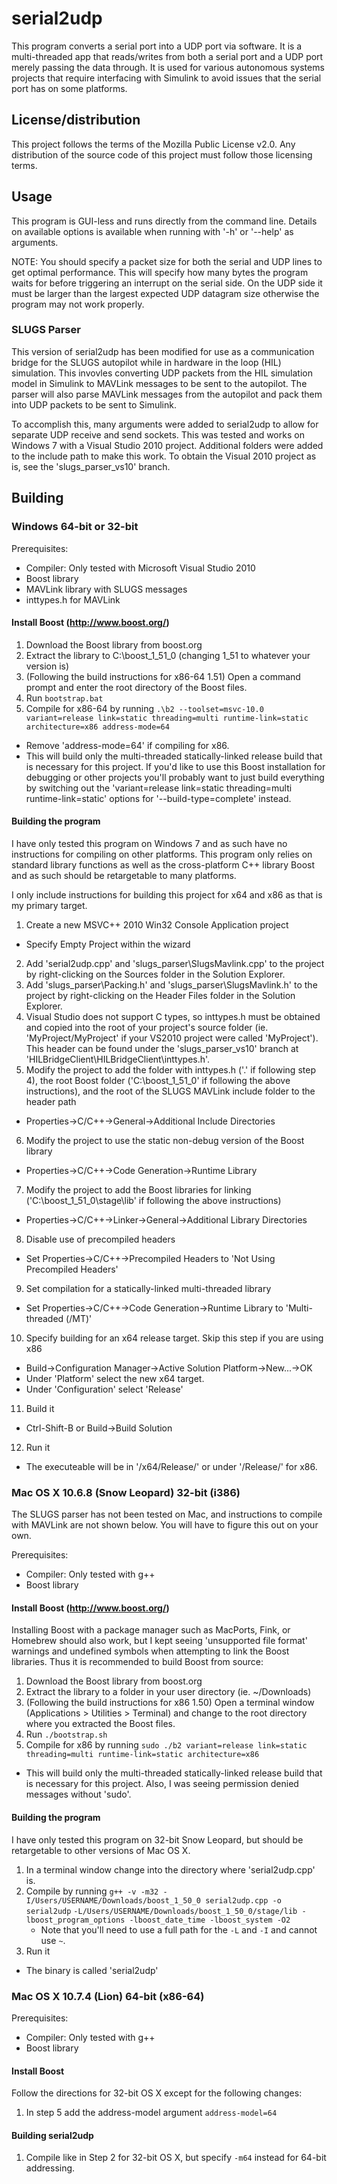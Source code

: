 # serial2udp

This program converts a serial port into a UDP port via software. It is a multi-threaded app that reads/writes from both a serial port and a UDP port merely passing the data through. It is used for various autonomous systems projects that require interfacing with Simulink to avoid issues that the serial port has on some platforms.

## License/distribution

This project follows the terms of the Mozilla Public License v2.0. Any distribution of the source code of this project must follow those licensing terms.

## Usage

This program is GUI-less and runs directly from the command line. Details on available options is available when running with '-h' or '--help' as arguments.

NOTE: You should specify a packet size for both the serial and UDP lines to get optimal performance. This will specify how many bytes the program waits for before triggering an interrupt on the serial side. On the UDP
side it must be larger than the largest expected UDP datagram size otherwise the program may not work properly.

### SLUGS Parser

This version of serial2udp has been modified for use as a communication bridge for the SLUGS autopilot while in hardware in the loop (HIL) simulation. This invovles converting UDP packets from the HIL simulation model in Simulink to MAVLink messages to be sent to the autopilot. The parser will also parse MAVLink messages from the autopilot and pack them into UDP packets to be sent to Simulink. 

To accomplish this, many arguments were added to serial2udp to allow for separate UDP receive and send sockets. This was tested and works on Windows 7 with a Visual Studio 2010 project. Additional folders were added to the include path to make this work. To obtain the Visual 2010 project as is, see the 'slugs_parser_vs10' branch.

## Building

### Windows 64-bit or 32-bit

Prerequisites:
 - Compiler: Only tested with Microsoft Visual Studio 2010
 - Boost library 
 - MAVLink library with SLUGS messages
 - inttypes.h for MAVLink

#### Install Boost (http://www.boost.org/)
1. Download the Boost library from boost.org
2. Extract the library to C:\boost_1_51_0 (changing 1_51 to whatever your version is)
3. (Following the build instructions for x86-64 1.51) Open a command prompt and enter the root directory of the Boost files.
4. Run `bootstrap.bat`
5. Compile for x86-64 by running `.\b2 --toolset=msvc-10.0 variant=release link=static threading=multi runtime-link=static architecture=x86 address-mode=64`
  - Remove 'address-mode=64' if compiling for x86.
  - This will build only the multi-threaded statically-linked release build that is necessary for this project. If you'd like to use this Boost installation for debugging or other projects you'll probably want to just build everything by switching out the 'variant=release link=static threading=multi runtime-link=static' options for '--build-type=complete' instead.

#### Building the program

I have only tested this program on Windows 7 and as such have no instructions for compiling on other platforms. This program only relies on standard library functions as well as the cross-platform C++ library Boost and as such should be retargetable to many platforms.

I only include instructions for building this project for x64 and x86 as that is my primary target. 

1. Create a new MSVC++ 2010 Win32 Console Application project
  - Specify Empty Project within the wizard
2. Add 'serial2udp.cpp' and 'slugs_parser\SlugsMavlink.cpp' to the project by right-clicking on the Sources folder in the Solution Explorer.
3. Add 'slugs_parser\Packing.h' and 'slugs_parser\SlugsMavlink.h' to the project by right-clicking on the Header Files folder in the Solution Explorer.
4. Visual Studio does not support C types, so inttypes.h must be obtained and copied into the root of your project's source folder (ie. 'MyProject/MyProject' if your VS2010 project were called 'MyProject'). This header can be found under the 'slugs_parser_vs10' branch at 'HILBridgeClient\HILBridgeClient\inttypes.h'.
5. Modify the project to add the folder with inttypes.h ('.\' if following step 4), the root Boost folder ('C:\boost_1_51_0' if following the above instructions), and the root of the SLUGS MAVLink include folder to the header path
  - Properties->C/C++->General->Additional Include Directories
6. Modify the project to use the static non-debug version of the Boost library 
  - Properties->C/C++->Code Generation->Runtime Library
7. Modify the project to add the Boost libraries for linking ('C:\boost_1_51_0\stage\lib\' if following the above instructions)
  - Properties->C/C++->Linker->General->Additional Library Directories
8. Disable use of precompiled headers
  - Set Properties->C/C++->Precompiled Headers to 'Not Using Precompiled Headers'
9. Set compilation for a statically-linked multi-threaded library
  - Set Properties->C/C++->Code Generation->Runtime Library to 'Multi-threaded (/MT)'
10. Specify building for an x64 release target. Skip this step if you are using x86
  - Build->Configuration Manager->Active Solution Platform->New...->OK
  - Under 'Platform'  select the new x64 target.
  - Under 'Configuration' select 'Release'
11. Build it
  - Ctrl-Shift-B or Build->Build Solution
12. Run it
  - The executeable will be in '/x64/Release/' or under '/Release/' for x86.


### Mac OS X 10.6.8 (Snow Leopard) 32-bit (i386)

The SLUGS parser has not been tested on Mac, and instructions to compile with MAVLink are not shown below. You will have to figure this out on your own.

Prerequisites:
 - Compiler: Only tested with g++
 - Boost library 

#### Install Boost (http://www.boost.org/)

Installing Boost with a package manager such as MacPorts, Fink, or Homebrew should also work, but I kept seeing 'unsupported file format' warnings and undefined symbols when attempting to link the Boost libraries. Thus it is recommended to build Boost from source: 

1. Download the Boost library from boost.org
2. Extract the library to a folder in your user directory (ie. ~/Downloads)
3. (Following the build instructions for x86 1.50) Open a terminal window (Applications > Utilities > Terminal) and change to the root directory where you extracted the Boost files.
4. Run `./bootstrap.sh`
5. Compile for x86 by running `sudo ./b2 variant=release link=static threading=multi runtime-link=static architecture=x86`
  - This will build only the multi-threaded statically-linked release build that is necessary for this project. Also, I was seeing permission denied messages without 'sudo'.

#### Building the program

I have only tested this program on 32-bit Snow Leopard, but should be retargetable to other versions of Mac OS X.

1. In a terminal window change into the directory where 'serial2udp.cpp' is.
2. Compile by running `g++ -v -m32 -I/Users/USERNAME/Downloads/boost_1_50_0 serial2udp.cpp -o serial2udp`
    `-L/Users/USERNAME/Downloads/boost_1_50_0/stage/lib -lboost_program_options -lboost_date_time -lboost_system -O2`
   * Note that you'll need to use a full path for the `-L` and `-I` and cannot use `~`.
3. Run it
  - The binary is called 'serial2udp'

### Mac OS X 10.7.4 (Lion) 64-bit (x86-64)

Prerequisites:
 - Compiler: Only tested with g++
 - Boost library

#### Install Boost

Follow the directions for 32-bit OS X except for the following changes:
1. In step 5 add the address-model argument `address-model=64`

#### Building serial2udp 

1. Compile like in Step 2 for 32-bit OS X, but specify `-m64` instead for 64-bit addressing.
